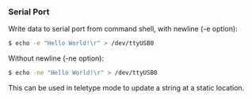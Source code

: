 ### Serial Port
Write data to serial port from command shell, with newline (-e option):

```bash
$ echo -e "Hello World!\r" > /dev/ttyUSB0
```
Without newline (-ne option):

```bash
$ echo -ne "Hello World!\r" > /dev/ttyUSB0
```

This can be used in teletype mode to update a string at a static location.

